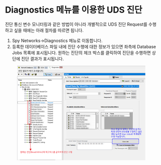 # Diagnostics 메뉴를 이용한 UDS 진단

진단 통신 변수 모니터링과 같은 방법이 아니라 개별적으로 UDS 진단 Request를 수행하고 싶을 때에는 아래 절차를 따르면 됩니다.

1. Spy Networks->Diagnostics 메뉴로 이동합니다.
2. 등록한 데이터베이스 파일 내에 진단 수행에 대한 정보가 있으면 좌측에 Database Jobs 목록에 표시됩니다. 원하는 진단의 체크 박스를 클릭하여 진단을 수행하면 상단에 진단 결과가 표시됩니다.

<figure><img src="../.gitbook/assets/2022-01-06-17-40-48.png" alt=""><figcaption></figcaption></figure>

